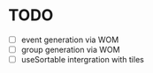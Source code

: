 # TODO

- [ ] event generation via WOM
- [ ] group generation via WOM
- [ ] useSortable intergration with tiles
